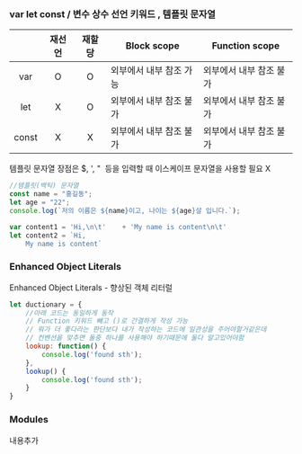 ### var let const / 변수 상수 선언 키워드 , 템플릿 문자열
||재선언|재할당|Block scope|Function scope|
|:----:|:----:|:----:|------|------|
|var|O|O|외부에서 내부 참조 가능|외부에서 내부 참조 불가|
|let|X|O|외부에서 내부 참조 불가|외부에서 내부 참조 불가|
|const|X|X|외부에서 내부 참조 불가|외부에서 내부 참조 불가|

템플릿 문자열 장점은 $, ', "  등을 입력할 때 이스케이프 문자열을 사용할 필요 X
```javascript
//템플릿(백틱) 문자열 
const name = "홍길동";
let age = "22";
console.log(`저의 이름은 ${name}이고, 나이는 ${age}살 입니다.`);

var content1 = 'Hi,\n\t'	+ 'My name is content\n\t'
let content2 = `Hi,
	My name is content`

```

### Enhanced Object Literals 
Enhanced Object Literals - 향상된 객체 리터럴 
```javascript 
let ductionary = {
	//아래 코드는 동일하게 동작 
	// Function 키워드 빼고 ()로 간결하게 작성 가능 
	// 뭐가 더 좋다라는 판단보다 내가 작성하는 코드에 일관성을 주어야할거같은데
	// 컨벤션을 맞추면 둘중 하나를 사용해야 하기때문에 둘다 알고있어야함 
	lookup: function() {
		console.log('found sth');
	},
	lookup() {
		console.log('found sth');
	}
}
```

### Modules 
내용추가


